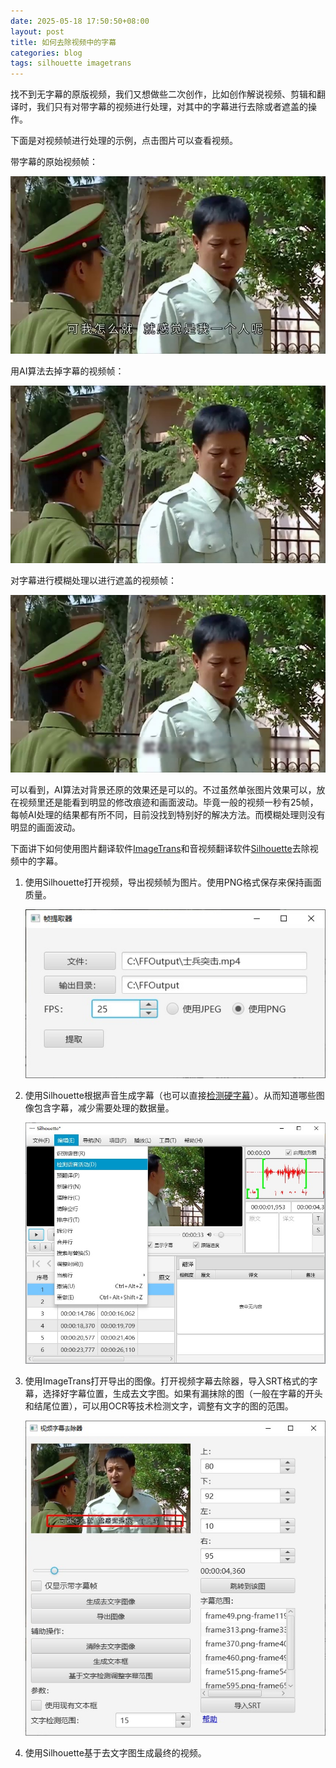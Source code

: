 ```yaml
---
date: 2025-05-18 17:50:50+08:00
layout: post
title: 如何去除视频中的字幕
categories: blog
tags: silhouette imagetrans
---
```


找不到无字幕的原版视频，我们又想做些二次创作，比如创作解说视频、剪辑和翻译时，我们只有对带字幕的视频进行处理，对其中的字幕进行去除或者遮盖的操作。

下面是对视频帧进行处理的示例，点击图片可以查看视频。

带字幕的原始视频帧：

[![frame](/album/subtitle-removal/frame52.jpg)](https://github.com/xulihang/BasicCAT-website/releases/download/attachments/Subtitle-Removal-Sample.mp4)

用AI算法去掉字幕的视频帧：

[![frame ai](/album/subtitle-removal/frame52-ai.jpg)](https://github.com/xulihang/BasicCAT-website/releases/download/attachments/Subtitle-Removal-Sample-AI.mp4)

对字幕进行模糊处理以进行遮盖的视频帧：

[![frame blur](/album/subtitle-removal/frame52-blur.jpg)](https://github.com/xulihang/BasicCAT-website/releases/download/attachments/Subtitle-Removal-Sample-Blur.mp4)

可以看到，AI算法对背景还原的效果还是可以的。不过虽然单张图片效果可以，放在视频里还是能看到明显的修改痕迹和画面波动。毕竟一般的视频一秒有25帧，每帧AI处理的结果都有所不同，目前没找到特别好的解决方法。而模糊处理则没有明显的画面波动。

下面讲下如何使用图片翻译软件[ImageTrans](/zh/imagetrans/)和音视频翻译软件[Silhouette](/zh/silhouette/)去除视频中的字幕。


1. 使用Silhouette打开视频，导出视频帧为图片。使用PNG格式保存来保持画面质量。

   ![提取帧](/album/subtitle-removal/extract-frames-zh.jpg)

2. 使用Silhouette根据声音生成字幕（也可以直接[检测硬字幕](/zh/)）。从而知道哪些图像包含字幕，减少需要处理的数据量。

   ![检测语音活动](/album/subtitle-removal/detect-voice-activity-zh.jpg)
   
3. 使用ImageTrans打开导出的图像。打开视频字幕去除器，导入SRT格式的字幕，选择好字幕位置，生成去文字图。如果有漏抹除的图（一般在字幕的开头和结尾位置），可以用OCR等技术检测文字，调整有文字的图的范围。

   ![字幕去除器](/album/subtitle-removal/subtitle-remover-zh.jpg)

4. 使用Silhouette基于去文字图生成最终的视频。





